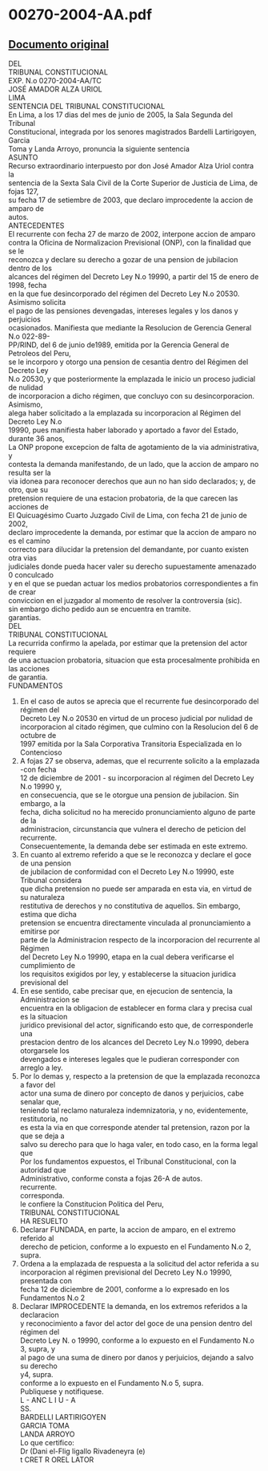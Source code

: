 
00270-2004-AA.pdf
=================
  
[Documento original](https://tc.gob.pe/jurisprudencia/2005/00270-2004-AA.pdf)  
---  
DEL  
TRIBUNAL CONSTITUCIONAL  
EXP. N.o 0270-2004-AA/TC  
JOSÉ AMADOR ALZA URIOL  
LIMA  
SENTENCIA DEL TRIBUNAL CONSTITUCIONAL  
En Lima, a los 17 dias del mes de junio de 2005, la Sala Segunda del Tribunal  
Constitucional, integrada por los senores magistrados Bardelli Lartirigoyen, Garcia  
Toma y Landa Arroyo, pronuncia la siguiente sentencia  
ASUNTO  
Recurso extraordinario interpuesto por don José Amador Alza Uriol contra la  
sentencia de la Sexta Sala Civil de la Corte Superior de Justicia de Lima, de fojas 127,  
su fecha 17 de setiembre de 2003, que declaro improcedente la accion de amparo de  
autos.  
ANTECEDENTES  
El recurrente con fecha 27 de marzo de 2002, interpone accion de amparo  
contra la Oficina de Normalizacion Previsional (ONP), con la finalidad que se le  
reconozca y declare su derecho a gozar de una pension de jubilacion dentro de los  
alcances del régimen del Decreto Ley N.o 19990, a partir del 15 de enero de 1998, fecha  
en la que fue desincorporado del régimen del Decreto Ley N.o 20530. Asimismo solicita  
el pago de las pensiones devengadas, intereses legales y los danos y perjuicios  
ocasionados. Manifiesta que mediante la Resolucion de Gerencia General N.o 022-89-  
PP/RIND, del 6 de junio de1989, emitida por la Gerencia General de Petroleos del Peru,  
se le incorporo y otorgo una pension de cesantia dentro del Régimen del Decreto Ley  
N.o 20530, y que posteriormente la emplazada le inicio un proceso judicial de nulidad  
de incorporacion a dicho régimen, que concluyo con su desincorporacion. Asimismo,  
alega haber solicitado a la emplazada su incorporacion al Régimen del Decreto Ley N.o  
19990, pues manifiesta haber laborado y aportado a favor del Estado, durante 36 anos,  
La ONP propone excepcion de falta de agotamiento de la via administrativa, y  
contesta la demanda manifestando, de un lado, que la accion de amparo no resulta ser la  
via idonea para reconocer derechos que aun no han sido declarados; y, de otro, que su  
pretension requiere de una estacion probatoria, de la que carecen las acciones de  
El Quicuagésimo Cuarto Juzgado Civil de Lima, con fecha 21 de junio de 2002,  
declaro improcedente la demanda, por estimar que la accion de amparo no es el camino  
correcto para dilucidar la pretension del demandante, por cuanto existen otra vias  
judiciales donde pueda hacer valer su derecho supuestamente amenazado 0 conculcado  
y en el que se puedan actuar los medios probatorios correspondientes a fin de crear  
conviccion en el juzgador al momento de resolver la controversia (sic).  
sin embargo dicho pedido aun se encuentra en tramite.  
garantias.  
DEL  
TRIBUNAL CONSTITUCIONAL  
La recurrida confirmo la apelada, por estimar que la pretension del actor requiere  
de una actuacion probatoria, situacion que esta procesalmente prohibida en las acciones  
de garantia.  
FUNDAMENTOS  
1. En el caso de autos se aprecia que el recurrente fue desincorporado del régimen del  
Decreto Ley N.o 20530 en virtud de un proceso judicial por nulidad de  
incorporacion al citado régimen, que culmino con la Resolucion del 6 de octubre de  
1997 emitida por la Sala Corporativa Transitoria Especializada en lo Contencioso  
2. A fojas 27 se observa, ademas, que el recurrente solicito a la emplazada -con fecha  
12 de diciembre de 2001 - su incorporacion al régimen del Decreto Ley N.o 19990 y,  
en consecuencia, que se le otorgue una pension de jubilacion. Sin embargo, a la  
fecha, dicha solicitud no ha merecido pronunciamiento alguno de parte de la  
administracion, circunstancia que vulnera el derecho de peticion del recurrente.  
Consecuentemente, la demanda debe ser estimada en este extremo.  
3. En cuanto al extremo referido a que se le reconozca y declare el goce de una pension  
de jubilacion de conformidad con el Decreto Ley N.o 19990, este Tribunal considera  
que dicha pretension no puede ser amparada en esta via, en virtud de su naturaleza  
restitutiva de derechos y no constitutiva de aquellos. Sin embargo, estima que dicha  
pretension se encuentra directamente vinculada al pronunciamiento a emitirse por  
parte de la Administracion respecto de la incorporacion del recurrente al Régimen  
del Decreto Ley N.o 19990, etapa en la cual debera verificarse el cumplimiento de  
los requisitos exigidos por ley, y establecerse la situacion juridica previsional del  
4. En ese sentido, cabe precisar que, en ejecucion de sentencia, la Administracion se  
encuentra en la obligacion de establecer en forma clara y precisa cual es la situacion  
juridico previsional del actor, significando esto que, de corresponderle una  
prestacion dentro de los alcances del Decreto Ley N.o 19990, debera otorgarsele los  
devengados e intereses legales que le pudieran corresponder con arreglo a ley.  
5. Por lo demas y, respecto a la pretension de que la emplazada reconozca a favor del  
actor una suma de dinero por concepto de danos y perjuicios, cabe senalar que,  
teniendo tal reclamo naturaleza indemnizatoria, y no, evidentemente, restitutoria, no  
es esta la via en que corresponde atender tal pretension, razon por la que se deja a  
salvo su derecho para que lo haga valer, en todo caso, en la forma legal que  
Por los fundamentos expuestos, el Tribunal Constitucional, con la autoridad que  
Administrativo, conforme consta a fojas 26-A de autos.  
recurrente.  
corresponda.  
le confiere la Constitucion Politica del Peru,  
TRIBUNAL CONSTITUCIONAL  
HA RESUELTO  
1. Declarar FUNDADA, en parte, la accion de amparo, en el extremo referido al  
derecho de peticion, conforme a lo expuesto en el Fundamento N.o 2, supra.  
2. Ordena a la emplazada de respuesta a la solicitud del actor referida a su  
incorporacion al régimen previsional del Decreto Ley N.o 19990, presentada con  
fecha 12 de diciembre de 2001, conforme a lo expresado en los Fundamentos N.o 2  
3. Declarar IMPROCEDENTE la demanda, en los extremos referidos a la declaracion  
y reconocimiento a favor del actor del goce de una pension dentro del régimen del  
Decreto Ley N. o 19990, conforme a lo expuesto en el Fundamento N.o 3, supra, y  
al pago de una suma de dinero por danos y perjuicios, dejando a salvo su derecho  
y4, supra.  
conforme a lo expuesto en el Fundamento N.o 5, supra.  
Publiquese y notifiquese.  
L - ANC L I U - A   
SS.  
BARDELLI LARTIRIGOYEN  
GARCIA TOMA  
LANDA ARROYO  
Lo que certifico:  
Dr (Dani el-Flig ligallo Rivadeneyra (e)  
t CRET R OREL LATOR